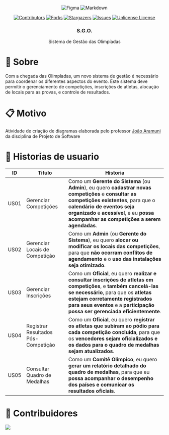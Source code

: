 <div align="center">

  ![Figma][Figma.io]
  ![Markdown][Markdown.io]

  [![Contributors][contributors-shield]][contributors-url]
  [![Forks][forks-shield]][forks-url]
  [![Stargazers][stars-shield]][stars-url]
  [![Issues][issues-shield]][issues-url]
  [![Unlicense License][license-shield]][license-url]

  <!-- <a href="https://github.com/bgluis/SGO-projeto-de-software/">
    <img src="images/logo.png" alt="Logo" width="80" height="80">
  </a> -->

  <h3>S.G.O.</h3>
  Sistema de Gestão das Olimpíadas
</div>

# 📖 Sobre
Com a chegada das Olimpíadas, um novo sistema de gestão é
necessário para coordenar os diferentes aspectos do evento. Este sistema deve permitir o
gerenciamento de competições, inscrições de atletas, alocação de locais para as provas,
e controle de resultados.

# 📋 Motivo
Atividade de criação de diagramas elaborada pelo professor [João Aramuni](https://github.com/joaopauloaramuni) da disciplina de Projeto de Software

# 🧾 Historias de usuario
| ID | Titulo | Historia |
|:---:|----|---|
|US01|Gerenciar Competições| Como um **Gerente do Sistema** (ou **Admin**), eu quero **cadastrar novas competições** e **consultar as competições existentes**, para que o **calendário de eventos seja organizado** e **acessível**, e eu **possa acompanhar as competições a serem agendadas**.|
|US02|Gerenciar Locais de Competição	| Como um **Admin** (ou **Gerente do Sistema**), eu quero **alocar ou modificar os locais das competições**, para que **não ocorram conflitos de agendamento** e o **uso das instalações seja otimizado**.|
|US03|Gerenciar Inscrições	| Como um **Oficial**, eu quero **realizar e consultar inscrições de atletas em competições**, e **também cancelá-las se necessário**, para que os **atletas estejam corretamente registrados para seus eventos** e a **participação possa ser gerenciada eficientemente**.|
|US04|Registrar Resultados Pós-Competição	| Como um **Oficial**, eu quero **registrar os atletas que subiram ao pódio para cada competição concluída**, para que os **vencedores sejam oficializados e os dados para o quadro de medalhas sejam atualizados**.|
|US05|Consultar Quadro de Medalhas	| Como um **Comitê Olímpico**, eu quero **gerar um relatório detalhado do quadro de medalhas**, para que eu **possa acompanhar o desempenho dos países e comunicar os resultados oficiais**.|

# 🤝 Contribuidores
 <a href = "https://github.com/bgluis/SGO-projeto-de-software/graphs/contributors">
   <img src = "https://contrib.rocks/image?repo=bgluis/SGO-projeto-de-software"/>
 </a>


 <!-- Links -->
 <!-- https://github.com/iuricode/readme-template-->
[repossitory-path]: bgluis/SGO-projeto-de-software/
[contributors-shield]: https://img.shields.io/github/contributors/bgluis/SGO-projeto-de-software.svg?style=for-the-badge
[contributors-url]: https://github.com/bgluis/SGO-projeto-de-software/graphs/contributors
[forks-shield]: https://img.shields.io/github/forks/bgluis/SGO-projeto-de-software.svg?style=for-the-badge
[forks-url]: https://github.com/bgluis/SGO-projeto-de-software/network/members
[stars-shield]: https://img.shields.io/github/stars/bgluis/SGO-projeto-de-software.svg?style=for-the-badge
[stars-url]: https://github.com/bgluis/SGO-projeto-de-software/stargazers
[issues-shield]: https://img.shields.io/github/issues/bgluis/SGO-projeto-de-software.svg?style=for-the-badge
[issues-url]: https://github.com/bgluis/SGO-projeto-de-software/issues
[license-shield]: https://img.shields.io/github/license/bgluis/SGO-projeto-de-software.svg?style=for-the-badge
[license-url]: https://github.com/bgluis/SGO-projeto-de-software/blob/master/LICENSE.txt

[Figma.io]: https://img.shields.io/badge/Figma-0ACF83?style=for-the-badge&logo=figma&logoColor=white
[Markdown.io]: https://img.shields.io/badge/Markdown-000000?style=for-the-badge&logo=markdown&logoColor=white
